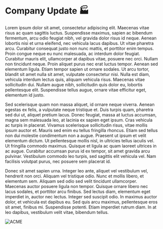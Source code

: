 # Company Update 🏭

Lorem ipsum dolor sit amet, consectetur adipiscing elit. Maecenas vitae risus ac quam sagittis luctus. Suspendisse maximus, sapien ac bibendum fermentum, arcu odio feugiat nibh, vel gravida dolor risus id neque. Aenean lobortis nisi et urna eleifend, nec vehicula lacus dapibus. Ut vitae pharetra arcu. Curabitur consequat justo non nunc mattis, et porttitor enim tempus. Proin congue neque eu nunc malesuada, ac interdum dolor feugiat. Curabitur mauris elit, ullamcorper at dapibus vitae, posuere nec orci. Nullam non tincidunt neque. Proin aliquet purus nec erat luctus tempor. Aenean sed elementum ligula. Etiam tempor sapien ut ornare sodales. Ut arcu tortor, blandit sit amet nulla sit amet, vulputate consectetur nisi. Nulla est diam, vehicula interdum lectus quis, aliquam vehicula risus. Maecenas vitae sollicitudin dui. Nullam augue nibh, sollicitudin quis dolor eu, lobortis pellentesque elit. Suspendisse tellus augue, ornare vitae efficitur eget, elementum id justo.

Sed scelerisque quam non massa aliquet, id ornare neque viverra. Aenean egestas ex felis, a vulputate neque tristique et. Duis turpis quam, pharetra sed dui ut, aliquet pretium lacus. Donec feugiat, massa at luctus accumsan, magna sem malesuada leo, at lacinia ex sapien eget ipsum. Cras vehicula ac turpis in placerat. Vivamus scelerisque sollicitudin risus, vitae mollis ipsum auctor et. Mauris sed enim eu tellus fringilla rhoncus. Etiam sed tellus non dui molestie condimentum non a augue. Praesent ut ipsum et velit elementum dictum. Ut pellentesque mollis nisl, in ultricies tellus iaculis vel. Ut fringilla commodo maximus. Quisque et ligula ac quam laoreet ultrices in ac augue. Curabitur accumsan purus id ex tempor, sit amet gravida arcu pulvinar. Vestibulum commodo leo turpis, sed sagittis elit vehicula vel. Nam facilisis volutpat purus, nec posuere sem placerat id.

Donec sit amet sapien urna. Integer leo ante, aliquet vel vestibulum vel, hendrerit non orci. Aliquam vel tristique odio. Nunc et mollis libero, et elementum sem. Aliquam sed odio sed velit tincidunt ullamcorper. Maecenas auctor posuere ligula non tempor. Quisque ornare libero nec lacus sodales, et porttitor arcu finibus. Sed lectus diam, elementum eget imperdiet in, auctor nec lectus. Integer sed suscipit odio. In maximus auctor dolor, et vehicula est dapibus eu. Sed quis arcu maximus, pellentesque eros sit amet, finibus mi. Suspendisse potenti. Etiam imperdiet rutrum diam. In at leo dapibus, vestibulum velit vitae, bibendum tellus.

![ACME](/ACME.webp)
